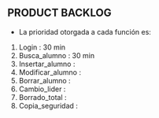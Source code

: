 **PRODUCT BACKLOG**
---
* La prioridad otorgada a cada función es:



1. Login : 30 min
2. Busca_alumno : 30 min 
3. Insertar_alumno :
4. Modificar_alumno :
5. Borrar_alumno :
6. Cambio_lider :
7. Borrado_total :
8. Copia_seguridad :
